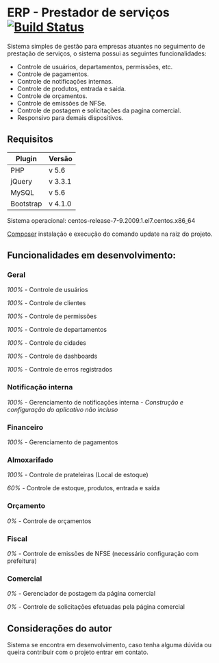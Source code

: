 # ERP - Prestador de serviços [![Build Status](https://travis-ci.org/joemccann/dillinger.svg?branch=master)](https://travis-ci.org/joemccann/dillinger)

Sistema simples de gestão para empresas atuantes no seguimento de prestação de serviços, o sistema possui as seguintes funcionalidades: 
* Controle de usuários, departamentos, permissões, etc.
* Controle de pagamentos.
* Controle de notificações internas.
* Controle de produtos, entrada e saída.
* Controle de orçamentos.
* Controle de emissões de NFSe.
* Controle de postagem e solicitações da pagina comercial.
* Responsivo para demais dispositivos.

## Requisitos
| Plugin | Versão |
| ------ | ------ |
| PHP | v 5.6 |
| jQuery | v 3.3.1 |
| MySQL | v 5.6 |
| Bootstrap | v 4.1.0 |

Sistema operacional: centos-release-7-9.2009.1.el7.centos.x86_64

[Composer](https://getcomposer.org/) instalação e execução do comando update na raiz do projeto.

## Funcionalidades em desenvolvimento:
### Geral
_100%_ - Controle de usuários

_100%_ - Controle de clientes

_100%_ - Controle de permissões

_100%_ - Controle de departamentos

_100%_ - Controle de cidades

_100%_ - Controle de dashboards

_100%_ - Controle de erros registrados

### Notificação interna
_100%_ - Gerenciamento de notificações interna - _Construção e configuração do aplicativo não incluso_

### Financeiro
_100%_ - Gerenciamento de pagamentos

### Almoxarifado
_100%_ - Controle de prateleiras (Local de estoque)

_60%_ - Controle de estoque, produtos, entrada e saída

### Orçamento
_0%_ - Controle de orçamentos

### Fiscal
_0%_ - Controle de emissões de NFSE (necessário configuração com prefeitura)

### Comercial
_0%_ - Gerenciador de postagem da página comercial

_0%_ - Controle de solicitações efetuadas pela página comercial

## Considerações do autor
Sistema se encontra em desenvolvimento, caso tenha alguma dúvida ou queira contribuir com o projeto entrar em contato.
